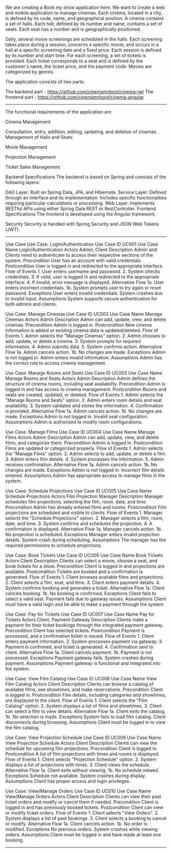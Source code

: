 We are creating a Book my show application here.
We want to create a web and mobile application to manage cinemas. Each cinema, located in a city, is defined by its code, name, and geographical position. A cinema contains a set of halls. Each hall, defined by its number and name, contains a set of seats. Each seat has a number and is geographically positioned.

Daily, several movie screenings are scheduled in the halls. Each screening takes place during a session, concerns a specific movie, and occurs in a hall at a specific screening date and a fixed price. Each session is defined by its number and start time. For each screening, a set of tickets is provided. Each ticket corresponds to a seat and is defined by the customer's name, the ticket price, and the payment code. Movies are categorized by genres.

The application consists of two parts:

The backend part - https://github.com/cinemamrboot/cinema-jwt
The frontend part - https://github.com/cinemamrboot/cinema-angular

__________________________________________

The functional requirements of the application are:

Cinema Management

Consultation, entry, addition, editing, updating, and deletion of cinemas.
Management of Halls and Seats

Movie Management

Projection Management

Ticket Sales Management

Backend Specifications
The backend is based on Spring and consists of the following layers:

DAO Layer:
Built on Spring Data, JPA, and Hibernate.
Service Layer:
Defined through an interface and its implementation.
Includes specific functionalities requiring particular calculations or processing.
Web Layer:
Implements RESTful APIs using either Spring Data REST or RestController.
Frontend Specifications
The frontend is developed using the Angular framework.

Security
Security is handled with Spring Security and JSON Web Tokens (JWT).

________________________________________________________
Use Case
Use Case: Login/Authentication
Use Case ID	UC001
Use Case Name	Login/Authentication
Actors	Admin, Client
Description	Admin and Clients need to authenticate to access their respective sections of the system.
Precondition	User has an account with valid credentials.
Postcondition	User is logged in and redirected to the appropriate interface.
Flow of Events	1. User enters username and password.
2. System checks credentials.
3. If valid, user is logged in and redirected to the appropriate interface.
4. If invalid, error message is displayed.
Alternative Flow	1a. User enters incorrect credentials.
1b. System prompts user to try again or reset password.
Exceptions	User enters invalid credentials.
System crashes due to invalid input.
Assumptions	System supports secure authentication for both admins and clients.

Use Case: Manage Cinemas
Use Case ID	UC002
Use Case Name	Manage Cinemas
Actors	Admin
Description	Admin can add, update, view, and delete cinemas.
Precondition	Admin is logged in.
Postcondition	New cinema information is added or existing cinema data is updated/deleted.
Flow of Events	1. Admin selects the "Manage Cinemas" option.
2. Admin chooses to add, update, or delete a cinema.
3. System prompts for required information.
4. Admin submits data.
5. System confirms action.
Alternative Flow	1a. Admin cancels action.
1b. No changes are made.
Exceptions	Admin is not logged in.
Admin enters invalid information.
Assumptions	Admin has the correct role to access cinema management.

Use Case: Manage Rooms and Seats
Use Case ID	UC003
Use Case Name	Manage Rooms and Seats
Actors	Admin
Description	Admin defines the structure of cinema rooms, including seat availability.
Precondition	Admin is logged in and has access to cinema management.
Postcondition	Rooms and seats are created, updated, or deleted.
Flow of Events	1. Admin selects the "Manage Rooms and Seats" option.
2. Admin enters room details and seat availability.
3. System validates and stores the information.
4. Confirmation is provided.
Alternative Flow	1a. Admin cancels action.
1b. No changes are made.
Exceptions	Admin is not logged in.
Invalid seat configuration.
Assumptions	Admin is authorized to modify room configurations.

Use Case: Manage Films
Use Case ID	UC004
Use Case Name	Manage Films
Actors	Admin
Description	Admin can add, update, view, and delete films, and categorize them.
Precondition	Admin is logged in.
Postcondition	Films are updated or categorized properly.
Flow of Events	1. Admin selects the "Manage Films" option.
2. Admin selects to add, update, or delete a film.
3. Admin enters film details.
4. System processes the information.
5. Admin receives confirmation.
Alternative Flow	1a. Admin cancels action.
1b. No changes are made.
Exceptions	Admin is not logged in.
Incorrect film details entered.
Assumptions	Admin has appropriate access to manage films in the system.

Use Case: Schedule Projections
Use Case ID	UC005
Use Case Name	Schedule Projections
Actors	Film Projection Manager
Description	Manager schedules film projections, selecting the film, room, date, and time.
Precondition	Admin has already entered films and rooms.
Postcondition	Film projections are scheduled and visible to clients.
Flow of Events	1. Manager selects the "Schedule Projections" option.
2. Manager selects a film, room, date, and time.
3. System confirms and schedules the projection.
4. A confirmation is displayed.
Alternative Flow	1a. Manager cancels action.
1b. No projection is scheduled.
Exceptions	Manager enters invalid projection details.
System crash during scheduling.
Assumptions	The manager has the required permissions to schedule projections.

Use Case: Book Tickets
Use Case ID	UC006
Use Case Name	Book Tickets
Actors	Client
Description	Clients can select a movie, choose a seat, and book tickets for a show.
Precondition	Client is logged in and projections are available.
Postcondition	Tickets are booked and a confirmation is generated.
Flow of Events	1. Client browses available films and projections.
2. Client selects a film, seat, and time.
3. Client enters payment details.
4. System confirms booking and generates a ticket.
Alternative Flow	1a. Client cancels booking.
1b. No booking is confirmed.
Exceptions	Client fails to select a valid seat.
Payment fails due to gateway issues.
Assumptions	Client must have a valid login and be able to make a payment through the system.

Use Case: Pay for Tickets
Use Case ID	UC007
Use Case Name	Pay for Tickets
Actors	Client, Payment Gateway
Description	Clients make a payment for their ticket bookings through the integrated payment gateway.
Precondition	Client has selected tickets.
Postcondition	Payment is processed, and a confirmation ticket is issued.
Flow of Events	1. Client enters payment information.
2. System processes payment via gateway.
3. Payment is confirmed, and ticket is generated.
4. Confirmation sent to client.
Alternative Flow	1a. Client cancels payment.
1b. Payment is not processed.
Exceptions	Payment gateway fails.
System crashes during payment.
Assumptions	Payment gateway is functional and integrated into the system.

Use Case: View Film Catalog
Use Case ID	UC008
Use Case Name	View Film Catalog
Actors	Client
Description	Clients can browse a catalog of available films, see showtimes, and make reservations.
Precondition	Client is logged in.
Postcondition	Film details, including categories and showtimes, are displayed to the client.
Flow of Events	1. Client selects the "Film Catalog" option.
2. System displays a list of films and showtimes.
3. Client can select a film to view details.
Alternative Flow	1a. Client exits the catalog.
1b. No selection is made.
Exceptions	System fails to load film catalog.
Client disconnects during browsing.
Assumptions	Client must be logged in to view the film catalog.

Use Case: View Projection Schedule
Use Case ID	UC009
Use Case Name	View Projection Schedule
Actors	Client
Description	Clients can view the schedule for upcoming film projections.
Precondition	Client is logged in.
Postcondition	A list of film projections with times and rooms is displayed.
Flow of Events	1. Client selects "Projection Schedule" option.
2. System displays a list of projections with times.
3. Client views the schedule.
Alternative Flow	1a. Client exits without viewing.
1b. No schedule viewed.
Exceptions	Schedule not available.
System crashes during display.
Assumptions	Client has proper access and login privileges.

Use Case: View/Manage Orders
Use Case ID	UC010
Use Case Name	View/Manage Orders
Actors	Client
Description	Clients can view their past ticket orders and modify or cancel them if needed.
Precondition	Client is logged in and has previously booked tickets.
Postcondition	Client can view or modify ticket orders.
Flow of Events	1. Client selects "View Orders".
2. System displays a list of past bookings.
3. Client selects a booking to cancel or modify.
Alternative Flow	1a. Client cancels action.
1b. No order is modified.
Exceptions	No previous orders.
System crashes while viewing orders.
Assumptions	Client must be logged in and have made at least one booking.


______________________
